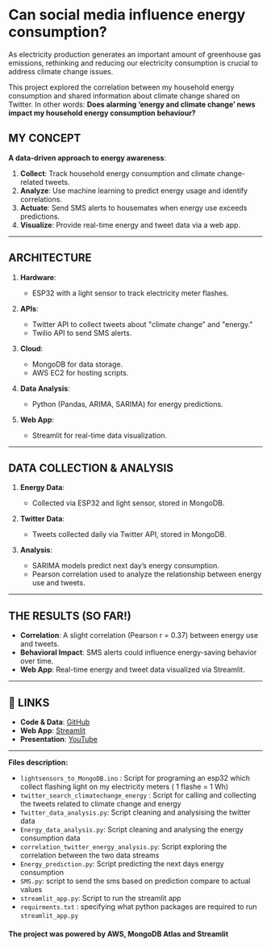 # Can social media influence energy consumption?

As electricity production generates an important amount of greenhouse gas emissions, rethinking and reducing our electricity consumption is crucial to address climate change issues. 

This project explored the correlation between my household energy consumption and shared information about climate change shared on Twitter.
In other words: **Does  alarming ‘energy and climate change’ news impact my household energy consumption behaviour?** 

## MY CONCEPT

**A data-driven approach to energy awareness**:  
1. **Collect**: Track household energy consumption and climate change-related tweets.  
2. **Analyze**: Use machine learning to predict energy usage and identify correlations.  
3. **Actuate**: Send SMS alerts to housemates when energy use exceeds predictions.  
4. **Visualize**: Provide real-time energy and tweet data via a web app.  

---

## ARCHITECTURE

1. **Hardware**:  
   - ESP32 with a light sensor to track electricity meter flashes.  

2. **APIs**:  
   - Twitter API to collect tweets about "climate change" and "energy."  
   - Twilio API to send SMS alerts.  

3. **Cloud**:  
   - MongoDB for data storage.  
   - AWS EC2 for hosting scripts.  

4. **Data Analysis**:  
   - Python (Pandas, ARIMA, SARIMA) for energy predictions.  

5. **Web App**:  
   - Streamlit for real-time data visualization.  

---

## DATA COLLECTION & ANALYSIS

1. **Energy Data**:  
   - Collected via ESP32 and light sensor, stored in MongoDB.  

2. **Twitter Data**:  
   - Tweets collected daily via Twitter API, stored in MongoDB.  

3. **Analysis**:  
   - SARIMA models predict next day’s energy consumption.  
   - Pearson correlation used to analyze the relationship between energy use and tweets.  

---

## THE RESULTS (SO FAR!)

- **Correlation**: A slight correlation (Pearson r = 0.37) between energy use and tweets.  
- **Behavioral Impact**: SMS alerts could influence energy-saving behavior over time.  
- **Web App**: Real-time energy and tweet data visualized via Streamlit.  

---

## 🔗 LINKS

- **Code & Data**: [GitHub](https://github.com/cocoritz/SIOT_coursework)  
- **Web App**: [Streamlit](https://share.streamlit.io/cocoritz/siot_coursework/main/streamlit_app.py)  
- **Presentation**: [YouTube](https://www.youtube.com/watch?v=xOVhrPEBo9Y)  

---

**Files description:**

* `lightsensors_to_MongoDB.ino` : Script for programing an esp32 which collect flashing light on my electricity meters ( 1 flashe = 1 Wh)
* `twitter_search_climatechange_energy` : Script for calling and collecting the tweets related to climate change and energy
* `Twitter_data_analysis.py`: Script cleaning and analysising the twitter data
* `Energy_data_analysis.py`: Script cleaning and analysing  the energy consumption data
* `correlation_twitter_energy_analysis.py`: Script exploring the correlation between the two data streams 
* `Energy_prediction.py`: Script predicting the next days energy consumption
* `SMS.py`: script to send the sms based on prediction compare to actual values
* `streamlit_app.py`: Script to run the streamlit app 
* `requirments.txt` : specifying what python packages are required to run `streamlit_app.py`

#### The project was powered by AWS, MongoDB Atlas and Streamlit
